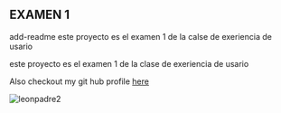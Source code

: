 ## EXAMEN 1

add-readme
este proyecto es el examen 1 de la calse de exeriencia de usario 

este proyecto es el examen 1 de la clase de exeriencia de usario

Also checkout my git hub profile [here](https://github.com/memelopez)

![leonpadre2](https://user-images.githubusercontent.com/6587226/44933029-d217c080-ad24-11e8-830c-23ff9d519159.jpg)

